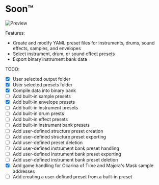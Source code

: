 # Soon™
![Preview](https://i.ibb.co/k2RP1PCv/9c054ba40615c446d601508f241a260b.png)

Features:
- Create and modify YAML preset files for instruments, drums, sound effects, samples, and envelopes
- Select instrument, drum, or sound effect presets
- Export binary instrument bank data

TODO:
- [x] User selected output folder
- [x] User selected presets folder
- [x] Compile data into binary bank
- [ ] Add built-in sample presets
- [x] Add built-in envelope presets
- [ ] Add built-in instrument presets
- [ ] Add built-in drum prests
- [ ] Add built-in effect presets
- [ ] Add built-in instrument bank presets
- [ ] Add user-defined structure preset creation
- [ ] Add user-defined structure preset exporting
- [ ] Add user-defined preset deletion
- [ ] Add user-defined instrument bank preset handling
- [ ] Add user-defined instrument bank preset exporting
- [ ] Add user-defined instrument bank preset deletion
- [x] Add game handling for Ocarina of Time and Majora's Mask sample addresses
- [ ] Add creating a user-defined preset from a built-in preset
